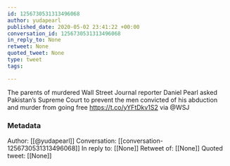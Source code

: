 ```yaml
---
id: 1256730531313496068
author: yudapearl
published_date: 2020-05-02 23:41:22 +00:00
conversation_id: 1256730531313496068
in_reply_to: None
retweet: None
quoted_tweet: None
type: tweet
tags:

---
```


The parents of murdered Wall Street Journal reporter Daniel Pearl asked Pakistan’s Supreme Court to prevent the men convicted of his abduction and murder from going free  https://t.co/yYFtDkv1S2 via @WSJ

### Metadata

Author: [[@yudapearl]]
Conversation: [[conversation-1256730531313496068]]
In reply to: [[None]]
Retweet of: [[None]]
Quoted tweet: [[None]]
